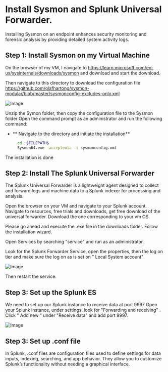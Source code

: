 # Install Sysmon and Splunk Universal Forwarder.
  Installing Sysmon on an endpoint enhances security monitoring and forensic analysis by providing detailed system activity logs.

## Step 1: Install Sysmon on my Virtual Machine
   On the browser of my VM, I navigate to https://learn.microsoft.com/en-us/sysinternals/downloads/sysmon and download and start the download. 

   Then navigate to this directory to download the configuration file https://github.com/olafhartong/sysmon-modular/blob/master/sysmonconfig-excludes-only.xml

   ![Image](https://github.com/user-attachments/assets/64626635-fc65-40f8-8e78-a847a97fffbc)

  Unzip the Symon folder, then copy the configuration file to the Sysmon folder
 Open the command prompt as an administrator and run the following command:

- ** Navigate to the directory and initiate the installation**
  ```bash 
    cd  $FILEPATH$
    Sysmon64.exe -accepteula -i sysmonconfig.xml
  ```


The installation is done



## Step 2: Install The Splunk Universal Forwarder


The Splunk Universal Forwarder is a lightweight agent designed to collect and forward logs and machine data to a Splunk indexer for processing and analysis.

Open the browser on your VM and navigate to your Splunk account. Navigate to resources, free trials and downloads, get free download of the universal forwarder. Download the one corresponding to your vm OS.

Please go ahead and execute the .exe file in the downloads folder. Follow the installation wizard.  

Open Services by searching "service" and run as an administrator.

Look for the Splunk Forwarder Service, open the properties, then the log on tier and make sure the log on as is set on " Local System account" 

![Image](https://github.com/user-attachments/assets/79f7a30d-2297-40d0-8df4-6d243f687a80)


Then restart the service. 

## Step 3: Set up the Splunk ES


We need to set up our Splunk instance to receive data at port 9997
Open your Splunk instance, under settings, look for "Forwarding and receiving" . Click " Add new " under "Receive data" and add port 9997. 

![Image](https://github.com/user-attachments/assets/d7cb4042-16de-4d92-bf16-35b12255aee8)

## Step 3: Set up .conf file



In Splunk, .conf files are configuration files used to define settings for data inputs, indexing, searching, and app behavior. They allow you to customize Splunk’s functionality without needing a graphical interface.

